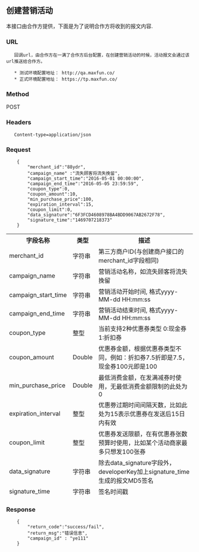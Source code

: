 ## 创建营销活动

本接口由合作方提供，下面是为了说明合作方将收到的报文内容.

### URL
```
   回调url，由合作方在一满了合作方后台配置，在创建营销活动的时候，活动报文会通过该url推送给合作方。
   
   * 测试环境配置地址： http://qa.maxfun.co/ 
   * 正式环境配置地址： https://tp.maxfun.co/
```

### Method
   POST

### Headers
```
   Content-type=application/json
```

### Request
```
  	{
		"merchant_id":"88ydr",
		"campaign_name" :"流失顾客将流失挽留",
 		"campaign_start_time":"2016-05-01 00:00:00",
		"campaign_end_time":"2016-05-05 23:59:59",
		"coupon_type":0,
		"coupon_amount":10,
		"min_purchase_price":100,
		"expiration_interval":15,
		"coupon_limit":0,
		"data_signature":"6F3FCD4608978BA4BDD9067AB2672F78",
		"signature_time":"1469707218373"
	}
```
<table data-tablesaw-sortable>
    <thead>
        <tr>
            <th data-tablesaw-sortable-col data-tablesaw-sortable-default-col>字段名称</th>
            <th data-tablesaw-sortable-col>类型</th>
            <th data-tablesaw-sortable-col>描述</th>
        </tr>
		<tr>
				<td>merchant_id</td>
				<td>字符串</td>
				<td>第三方商户ID(与创建商户接口的merchant_id字段相同)</td>
		</tr>
		<tr>
				<td>campaign_name</td>
				<td>字符串</td>
				<td>营销活动名称，如流失顾客将流失挽留</td>
		</tr>
        	<tr>
				<td>campaign_start_time</td>
				<td>字符串</td>
				<td>营销活动开始时间, 格式yyyy-MM-dd HH:mm:ss</td>
		</tr>
		<tr>
				<td>campaign_end_time</td>
				<td>字符串</td>
				<td>营销活动结束时间, 格式yyyy-MM-dd HH:mm:ss</td>
		</tr>
		<tr>
				<td>coupon_type</td>
				<td>整型</td>
				<td>当前支持2种优惠券类型 0:现金券 1:折扣券</td>
		</tr>
		<tr>
				<td>coupon_amount</td>
				<td>Double</td>
				<td>优惠券金额，根据优惠券类型不同，例如：折扣券7.5折即是7.5，现金券100元即是100</td>
		</tr>
		<tr>
				<td>min_purchase_price</td>
				<td>Double</td>
				<td>最低消费金额，在发满减券时使用，无最低消费金额限制的此处为0</td>
		</tr>
		<tr>
				<td>expiration_interval</td>
				<td>整型</td>
				<td>优惠劵过期时间间隔天数，比如此处为15表示优惠券在发送后15日内有效</td>
		</tr>
		<tr>
				<td>coupon_limit</td>
				<td>整型</td>
				<td>优惠券发送限额，在有优惠券张数预算时使用，比如某个活动商家最多只想发100张券</td>
		</tr>
		<tr>
		<tr>
				<td>data_signature</td>
				<td>字符串</td>	<td>除去data_signature字段外，developerKey加上signature_time生成的报文MD5签名</td>
		</tr>
		<tr>
				<td>signature_time</td>
				<td>字符串</td>	<td>签名时间戳</td>
		</tr>
    </thead>
<table>


### Response
```
	{	
		"return_code":"success/fail",
		"return_msg":"错误信息",
		"campaign_id" : "ye111"
	}
```
